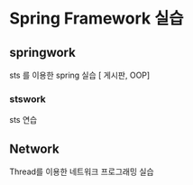 # Spring Framework 실습

## springwork

sts 를 이용한 spring 실습 [ 게시판, OOP]

### stswork

sts 연습

## Network

Thread를 이용한 네트워크 프로그래밍 실습